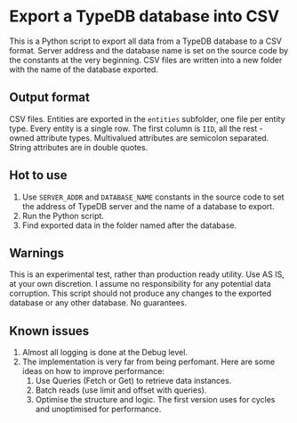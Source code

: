 # Export a TypeDB database into CSV

This is a Python script to export all data from a TypeDB database to a CSV format.
Server address and the database name is set on the source code by the constants at the very beginning.
CSV files are written into a new folder with the name of the database exported.

## Output format

CSV files.
Entities are exported in the `entities` subfolder, one file per entity type.
Every entity is a single row.
The first column is `IID`, all the rest - owned attribute types.
Multivalued attributes are semicolon separated.
String attributes are in double quotes.

## Hot to use

1. Use `SERVER_ADDR` and `DATABASE_NAME` constants in the source code to set the address of TypeDB server
and the name of a database to export.
2. Run the Python script.
3. Find exported data in the folder named after the database.

## Warnings

This is an experimental test, rather than production ready utility.
Use AS IS, at your own discretion.
I assume no responsibility for any potential data corruption.
This script should not produce any changes to the exported database or any other database.
No guarantees.

## Known issues

1. Almost all logging is done at the Debug level.
2. The implementation is very far from being perfomant. Here are some ideas on how to improve performance:
   1. Use Queries (Fetch or Get) to retrieve data instances.
   2. Batch reads (use limit and offset with queries).
   3. Optimise the structure and logic. The first version uses for cycles and unoptimised for performance.
